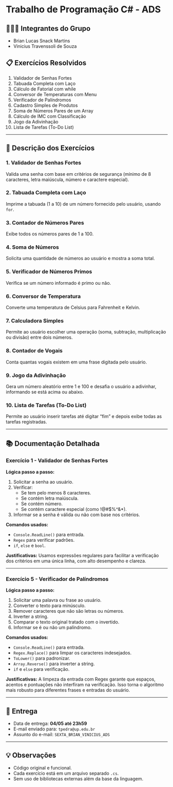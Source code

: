 # Trabalho de Programação C# - ADS

## 🧑‍🤝‍🧑 Integrantes do Grupo
- Brian Lucas Snack Martins
- Vinicius Travenssoli de Souza

## 📋 Exercícios Resolvidos

1. Validador de Senhas Fortes  
2. Tabuada Completa com Laço  
3. Cálculo de Fatorial com while  
4. Conversor de Temperaturas com Menu  
5. Verificador de Palíndromos  
6. Cadastro Simples de Produtos  
7. Soma de Números Pares de um Array  
8. Cálculo de IMC com Classificação  
9. Jogo da Adivinhação  
10. Lista de Tarefas (To-Do List)

---

## 📌 Descrição dos Exercícios

### 1. Validador de Senhas Fortes
Valida uma senha com base em critérios de segurança (mínimo de 8 caracteres, letra maiúscula, número e caractere especial).

### 2. Tabuada Completa com Laço
Imprime a tabuada (1 a 10) de um número fornecido pelo usuário, usando `for`.

### 3. Contador de Números Pares
Exibe todos os números pares de 1 a 100.

### 4. Soma de Números
Solicita uma quantidade de números ao usuário e mostra a soma total.

### 5. Verificador de Números Primos
Verifica se um número informado é primo ou não.

### 6. Conversor de Temperatura
Converte uma temperatura de Celsius para Fahrenheit e Kelvin.

### 7. Calculadora Simples
Permite ao usuário escolher uma operação (soma, subtração, multiplicação ou divisão) entre dois números.

### 8. Contador de Vogais
Conta quantas vogais existem em uma frase digitada pelo usuário.

### 9. Jogo da Adivinhação
Gera um número aleatório entre 1 e 100 e desafia o usuário a adivinhar, informando se está acima ou abaixo.

### 10. Lista de Tarefas (To-Do List)
Permite ao usuário inserir tarefas até digitar “fim” e depois exibe todas as tarefas registradas.

---

## 📚 Documentação Detalhada

### Exercício 1 - Validador de Senhas Fortes

**Lógica passo a passo:**
1. Solicitar a senha ao usuário.
2. Verificar:
   - Se tem pelo menos 8 caracteres.
   - Se contém letra maiúscula.
   - Se contém número.
   - Se contém caractere especial (como !@#$%^&*).
3. Informar se a senha é válida ou não com base nos critérios.

**Comandos usados:**
- `Console.ReadLine()` para entrada.
- `Regex` para verificar padrões.
- `if`, `else` e `bool`.

**Justificativas:**
Usamos expressões regulares para facilitar a verificação dos critérios em uma única linha, com alto desempenho e clareza.

---

### Exercício 5 - Verificador de Palíndromos

**Lógica passo a passo:**
1. Solicitar uma palavra ou frase ao usuário.
2. Converter o texto para minúsculo.
3. Remover caracteres que não são letras ou números.
4. Inverter a string.
5. Comparar o texto original tratado com o invertido.
6. Informar se é ou não um palíndromo.

**Comandos usados:**
- `Console.ReadLine()` para entrada.
- `Regex.Replace()` para limpar os caracteres indesejados.
- `ToLower()` para padronizar.
- `Array.Reverse()` para inverter a string.
- `if` e `else` para verificação.

**Justificativas:**
A limpeza da entrada com Regex garante que espaços, acentos e pontuações não interfiram na verificação. Isso torna o algoritmo mais robusto para diferentes frases e entradas do usuário.

---

## 📅 Entrega

- Data de entrega: **04/05 até 23h59**
- E-mail enviado para: `tpedra@up.edu.br`
- Assunto do e-mail: `SEXTA_BRIAN_VINICIUS_ADS`

---

## 💡 Observações

- Código original e funcional.
- Cada exercício está em um arquivo separado `.cs`.
- Sem uso de bibliotecas externas além da base da linguagem.